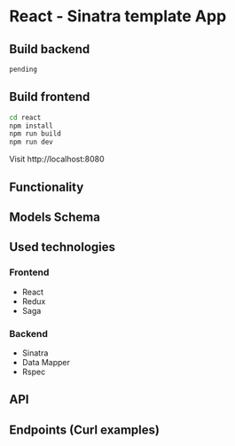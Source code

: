 # React - Sinatra template App

## Build backend

```bash
pending
```

## Build frontend

```bash
cd react
npm install
npm run build
npm run dev
```

Visit http://localhost:8080

## Functionality

## Models Schema

## Used technologies
### Frontend
* React
* Redux
* Saga

### Backend
* Sinatra
* Data Mapper
* Rspec

## API

## Endpoints (Curl examples)

